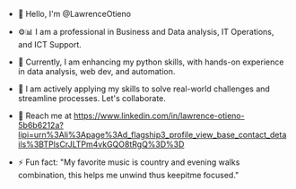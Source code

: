 - 👋 Hello, I'm @LawrenceOtieno
- ⚙️📊 I am a professional in Business and Data analysis, IT Operations, and ICT Support.
- 🌱 Currently, I am enhancing my python skills, with hands-on experience in data analysis, web dev, and automation. 
- 🤝 I am actively applying my skills to solve real-world challenges and streamline processes. Let's collaborate.
- 📶 Reach me at https://www.linkedin.com/in/lawrence-otieno-5b6b6212a?lipi=urn%3Ali%3Apage%3Ad_flagship3_profile_view_base_contact_details%3BTPlsCrJLTPm4vkGQO8tRgQ%3D%3D
  
- ⚡ Fun fact: "My favorite music is country and evening walks combination, this helps me unwind thus keepitme focused."

<!---
LawrenceOtieno/LawrenceOtieno is a ✨ special ✨ repository because its `README.md` (this file) appears on your GitHub profile.
You can click the Preview link to take a look at your changes.
--->
